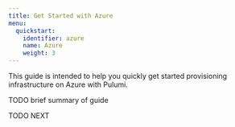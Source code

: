```yaml
---
title: Get Started with Azure
menu:
  quickstart:
    identifier: azure
    name: Azure
    weight: 3
---
```


This guide is intended to help you quickly get started provisioning infrastructure on Azure with Pulumi.

TODO brief summary of guide

TODO NEXT
